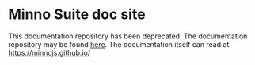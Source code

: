 # Minno Suite doc site

This documentation repository has been deprecated.
The documentation repository may be found [here](https://github.com/minnojs/minnojs.github.io/tree/hugo-source).
The documentation itself can read at https://minnojs.github.io/
